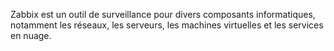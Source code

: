 Zabbix est un outil de surveillance pour divers composants informatiques, notamment les réseaux, les serveurs, les machines virtuelles et les services en nuage.


